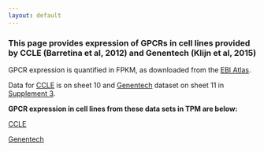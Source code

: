 ```yaml
---
layout: default
---
```


### This page provides expression of GPCRs in cell lines provided by CCLE (Barretina et al, 2012) and Genentech (Klijn et al, 2015)

GPCR expression is quantified in FPKM, as downloaded from the [EBI Atlas](https://www.ebi.ac.uk/gxa/home).

Data for [CCLE](https://www.ebi.ac.uk/gxa/experiments/E-MTAB-2770/Results) is on sheet 10 and [Genentech](https://www.ebi.ac.uk/gxa/experiments/E-MTAB-2706/Results) dataset on sheet 11 in [Supplement 3](https://drive.google.com/open?id=1ROW2FWvDYlP7w5n-qMR8KMapnjkD2Ta9).


**GPCR expression in cell lines from these data sets in TPM are below:**

[CCLE](https://drive.google.com/open?id=1lWa4mlrjK8J9SmPaJ8Uo-tCaM3SOg6db)

[Genentech](https://drive.google.com/open?id=1NirSRY6erODwTL6cz05qZW_wDFuydifh)
